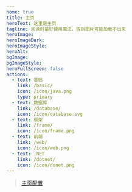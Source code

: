 ```yaml
---
home: true
title: 主页
heroText: 这里是主页
tagline: 阅读时最好使用魔法，否则图片可能加载不出来
heroImage: 
heroImageDark: 
heroImageStyle: 
heroAlt: 
bgImage: 
bgImageStyle: 
heroFullScreen: false
actions:
  - text: 基础
    link: /basic/
    icon: /icon/java.png
    type: primary
  - text: 数据库
    link: /database/
    icon: /icon/database.svg
  - text: 框架
    link: /frame/
    icon: /icon/frame.png
  - text: 前端
    link: /web/
    icon: /icon/web.png
  - text: .NET
    link: /dotnet/
    icon: /icon/donet.png
---
```



> [主页配置](https://theme-hope.vuejs.press/zh/guide/layout/home.html)

